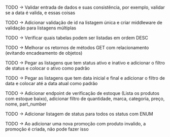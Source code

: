 TODO -> Validar entrada de dados e suas consistência, por exemplo, validar se a data é valida, e essas coisas

TODO -> Adicionar validação de id na listagem única e criar middleware de validação para listagens múltiplas

TODO -> Verificar quais tabelas podem ser listadas em ordem DESC

TODO -> Melhorar os retornos de métodos GET com relacionamento (evitando encadeamento de objetos)

TODO -> Pegar as listagens que tem status ativo e inativo e adicionar o filtro de status e colocar o ativo como padrão

TODO -> Pegar as listagens que tem data inicial e final e adicionar o filtro de data e colocar até a data atual como padrão

TODO -> Adicionar endpoint de verificação de estoque (Lista os produtos com estoque baixo),
adicionar filtro de quantidade, marca, categoria, preço, nome, part_number

TODO -> Adicionar listagem de status para todos os status com ENUM

TODO -> Ao adicionar uma nova promoção com produto invalido, a promoção é criada, não pode fazer isso